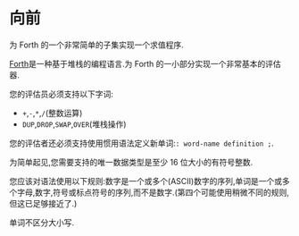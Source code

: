 # 向前

为 Forth 的一个非常简单的子集实现一个求值程序.

[Forth](https://en.wikipedia.org/wiki/Forth_%28programming_language%29)是一种基于堆栈的编程语言.为 Forth 的一小部分实现一个非常基本的评估器.

您的评估员必须支持以下字词:

- `+`,`-`,`*`,`/`(整数运算)
- `DUP`,`DROP`,`SWAP`,`OVER`(堆栈操作)

您的评估者还必须支持使用惯用语法定义新单词:`: word-name definition ;`.

为简单起见,您需要支持的唯一数据类型是至少 16 位大小的有符号整数.

您应该对语法使用以下规则:数字是一个或多个(ASCII)数字的序列,单词是一个或多个字母,数字,符号或标点符号的序列,而不是数字.(第四个可能使用稍微不同的规则,但这已足够接近了.)

单词不区分大小写.

[help-page]: https://exercism.io/tracks/rust/learning
[modules]: https://doc.rust-lang.org/book/2018-edition/ch07-00-modules.html
[cargo]: https://doc.rust-lang.org/book/2018-edition/ch14-00-more-about-cargo.html
[rust-tests]: https://doc.rust-lang.org/book/2018-edition/ch11-02-running-tests.html
